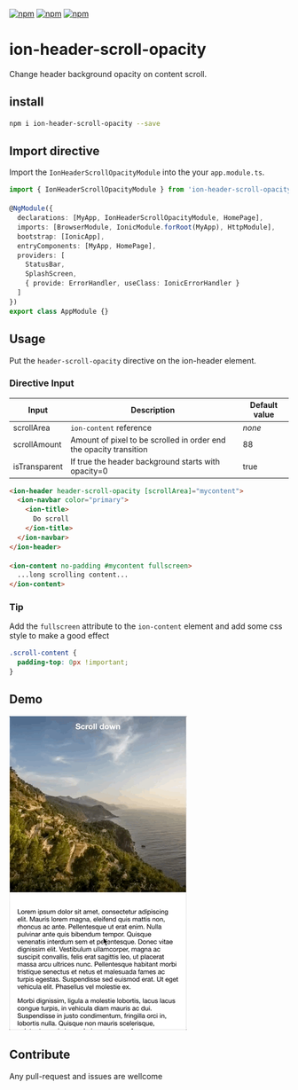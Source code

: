 [![npm](https://img.shields.io/npm/l/ion-header-scroll-opacity.svg)](https://www.npmjs.com/package/ion-header-scroll-opacity/)
[![npm](https://img.shields.io/npm/dt/ion-header-scroll-opacity.svg)](https://www.npmjs.com/package/ion-header-scroll-opacity)
[![npm](https://img.shields.io/npm/dm/ion-header-scroll-opacity.svg)](https://www.npmjs.com/package/ion-header-scroll-opacity)

# ion-header-scroll-opacity

Change header background opacity on content scroll.

## install

```bash
npm i ion-header-scroll-opacity --save
```

## Import directive

Import the `IonHeaderScrollOpacityModule` into the your `app.module.ts`.

```typescript
import { IonHeaderScrollOpacityModule } from 'ion-header-scroll-opacity';

@NgModule({
  declarations: [MyApp, IonHeaderScrollOpacityModule, HomePage],
  imports: [BrowserModule, IonicModule.forRoot(MyApp), HttpModule],
  bootstrap: [IonicApp],
  entryComponents: [MyApp, HomePage],
  providers: [
    StatusBar,
    SplashScreen,
    { provide: ErrorHandler, useClass: IonicErrorHandler }
  ]
})
export class AppModule {}
```

## Usage

Put the `header-scroll-opacity` directive on the ion-header element.

### Directive Input

| Input         | Description                                                        | Default value |
| ------------- | ------------------------------------------------------------------ | ------------- |
| scrollArea    | `ion-content` reference                                            | _none_        |
| scrollAmount  | Amount of pixel to be scrolled in order end the opacity transition | 88            |
| isTransparent | If true the header background starts with opacity=0                | true          |

```html
<ion-header header-scroll-opacity [scrollArea]="mycontent">
  <ion-navbar color="primary">
    <ion-title>
      Do scroll
    </ion-title>
  </ion-navbar>
</ion-header>

<ion-content no-padding #mycontent fullscreen>
  ...long scrolling content...
</ion-content>
```

### Tip

Add the `fullscreen` attribute to the `ion-content` element and add some css style to make a good effect

```css
.scroll-content {
  padding-top: 0px !important;
}
```

## Demo

![Demo](./ion-header-scroll-opacity.gif 'Demo')

## Contribute

Any pull-request and issues are wellcome
